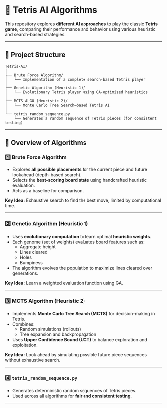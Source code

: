 # 🧩 Tetris AI Algorithms

This repository explores **different AI approaches** to play the classic **Tetris game**, comparing their performance and behavior using various heuristic and search-based strategies.

---

## 📁 Project Structure

```
Tetris-AI/
│
├── Brute Force Algorithm/
│   └── Implementation of a complete search-based Tetris player
│
├── Genetic Algorithm (Heuristic 1)/
│   └── Evolutionary Tetris player using GA-optimized heuristics
│
├── MCTS ALGO (Heuristic 2)/
│   └── Monte Carlo Tree Search–based Tetris AI
│
└── tetris_random_sequence.py
    └── Generates a random sequence of Tetris pieces (for consistent testing)
```

---

## 🧠 Overview of Algorithms

### 1️⃣ Brute Force Algorithm
- Explores **all possible placements** for the current piece and future lookahead (depth-based search).
- Selects the **best-scoring board state** using handcrafted heuristic evaluation.
- Acts as a baseline for comparison.

**Key Idea:** Exhaustive search to find the best move, limited by computational time.

---

### 2️⃣ Genetic Algorithm (Heuristic 1)
- Uses **evolutionary computation** to learn optimal **heuristic weights**.
- Each genome (set of weights) evaluates board features such as:
  - Aggregate height  
  - Lines cleared  
  - Holes  
  - Bumpiness  
- The algorithm evolves the population to maximize lines cleared over generations.

**Key Idea:** Learn a weighted evaluation function using GA.

---

### 3️⃣ MCTS Algorithm (Heuristic 2)
- Implements **Monte Carlo Tree Search (MCTS)** for decision-making in Tetris.
- Combines:
  - Random simulations (rollouts)
  - Tree expansion and backpropagation
- Uses **Upper Confidence Bound (UCT)** to balance exploration and exploitation.

**Key Idea:** Look ahead by simulating possible future piece sequences without exhaustive search.

---

### 4️⃣ `tetris_random_sequence.py`
- Generates deterministic random sequences of Tetris pieces.
- Used across all algorithms for **fair and consistent testing**.

---

